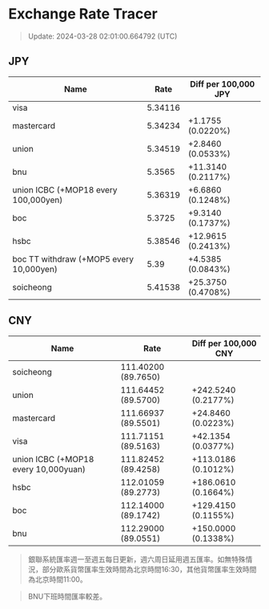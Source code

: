 # Exchange Rate Tracer

> Update: 2024-03-28 02:01:00.664792 (UTC)

## JPY

| Name                                    |    Rate | Diff per 100,000 JPY   |
|-----------------------------------------|---------|------------------------|
| visa                                    | 5.34116 |                        |
| mastercard                              | 5.34234 | +1.1755 (0.0220%)      |
| union                                   | 5.34519 | +2.8460 (0.0533%)      |
| bnu                                     | 5.3565  | +11.3140 (0.2117%)     |
| union ICBC (+MOP18 every 100,000yen)    | 5.36319 | +6.6860 (0.1248%)      |
| boc                                     | 5.3725  | +9.3140 (0.1737%)      |
| hsbc                                    | 5.38546 | +12.9615 (0.2413%)     |
| boc TT withdraw (+MOP5 every 10,000yen) | 5.39    | +4.5385 (0.0843%)      |
| soicheong                               | 5.41538 | +25.3750 (0.4708%)     |

## CNY

| Name                                 | Rate                | Diff per 100,000 CNY   |
|--------------------------------------|---------------------|------------------------|
| soicheong                            | 111.40200	(89.7650) |                        |
| union                                | 111.64452	(89.5700) | +242.5240 (0.2177%)    |
| mastercard                           | 111.66937	(89.5501) | +24.8460 (0.0223%)     |
| visa                                 | 111.71151	(89.5163) | +42.1354 (0.0377%)     |
| union ICBC (+MOP18 every 10,000yuan) | 111.82452	(89.4258) | +113.0186 (0.1012%)    |
| hsbc                                 | 112.01059	(89.2773) | +186.0610 (0.1664%)    |
| boc                                  | 112.14000	(89.1742) | +129.4150 (0.1155%)    |
| bnu                                  | 112.29000	(89.0551) | +150.0000 (0.1338%)    |


> 銀聯系統匯率週一至週五每日更新，週六周日延用週五匯率。如無特殊情況，部分歐系貨幣匯率生效時間為北京時間16:30，其他貨幣匯率生效時間為北京時間11:00。

> BNU下班時間匯率較差。

